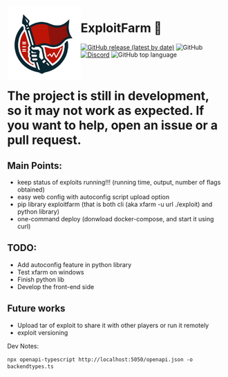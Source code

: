 <h1><img align="left" src="frontend/public/logo.png" width="170" /><br />ExploitFarm 👾</h1>

<a href="https://github.com/Pwnzer0tt1/exploitfarm/releases/latest"><img alt="GitHub release (latest by date)" src="https://img.shields.io/github/v/release/pwnzer0tt1/exploitfarm?color=D62246&style=flat-square"></a> <img alt="GitHub" src="https://img.shields.io/github/license/pwnzer0tt1/exploitfarm?style=flat-square"> <a href="https://discord.gg/79NNVJBK5Z" target="_blank"><img alt="Discord" src="https://img.shields.io/discord/860223571594051605?color=%237289DA&label=Discord&style=flat-square"></a> <img alt="GitHub top language" src="https://img.shields.io/github/languages/top/pwnzer0tt1/exploitfarm?style=flat-square&color=44AA44">

<br />

# The project is still in development, so it may not work as expected. If you want to help, open an issue or a pull request.

## Main Points:
- keep status of exploits running!!! (running time, output, number of flags obtained)
- easy web config with autoconfig script upload option
- pip library exploitfarm (that is both cli (aka xfarm -u url ./exploit) and python library)
- one-command deploy (donwload docker-compose, and start it using curl)

## TODO:
- Add autoconfig feature in python library
- Test xfarm on windows
- Finish python lib
- Develop the front-end side

## Future works
- Upload tar of exploit to share it with other players or run it remotely
- exploit versioning

Dev Notes:
```
npx openapi-typescript http://localhost:5050/openapi.json -o backendtypes.ts
```
